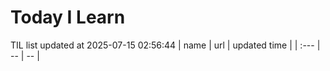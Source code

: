 # Today I Learn 
TIL list updated at 2025-07-15 02:56:44
| name | url | updated time |
| :--- | -- | -- |
